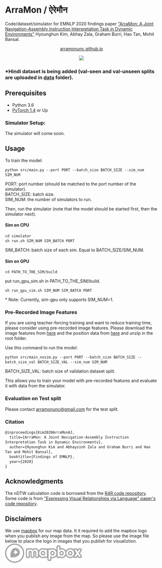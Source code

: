 # ArraMon / ऐरेमौन
Code/dataset/simulator for EMNLP 2020 findings paper ["ArraMon: A Joint Navigation-Assembly Instruction Interpretation Task in Dynamic Environments"](http://arxiv.org/abs/2011.07660) Hyounghun Kim,  Abhay Zala, Graham Burri, Hao Tan, Mohit Bansal. 
<p align="center">
  <a href="https://arramonunc.github.io">arramonunc.github.io</a>
</p>
<p align="center">
  <img src="https://github.com/hyounghk/ArraMon/blob/main/final-english-hindi.gif">
</p>

### \*Hindi dataset is being added (val-seen and val-unseen splits are uploaded in [data](./data) folder).


## Prerequisites

- Python 3.6
- [PyTorch 1.4](http://pytorch.org/) or Up


### Simulator Setup:
The simulator will come soon.


## Usage

To train the model:
```
python src/main.py --port PORT --batch_size BATCH_SIZE --sim_num SIM_NUM
```
PORT: port number (should be matched to the port number of the simulator). <br>
BATCH_SIZE: batch size. <br>
SIM_NUM: the number of simulators to run. <br>

Then, run the simulator (note that the model should be started first, then the simulator next).
#### Sim on CPU 
```
cd simulator
sh run.sh SIM_NUM SIM_BATCH PORT
```
SIM_BATCH: batch size of each sim. Equal to BATCH_SIZE/SIM_NUM.

#### Sim on GPU
```
cd PATH_TO_THE_SIM/build
```
put run_gpu_sim.sh in PATH_TO_THE_SIM/build.
```
sh run_gpu_sim.sh SIM_NUM SIM_BATCH PORT
```
\* Note: Currently, sim-gpu only supports SIM_NUM=1.<br>
### Pre-Recorded Image Features
If you are using teacher-forcing training and want to reduce training time, please consider using pre-recorded image features.
Please download the image features from [here](https://drive.google.com/file/d/1-Wchv0sK4B4L9Lcof1_34q64zIjNS2mC/view?usp=sharing) and the position data from [here](https://drive.google.com/file/d/1cm6BeAuFqikdWyKUtTySmupqAV2aTJE5/view?usp=sharing) and unzip in the root folder.

Use this command to run the model:
```
python src/main_nosim.py --port PORT --batch_size BATCH_SIZE --batch_size_val BATCH_SIZE_VAL --sim_num SIM_NUM
```
BATCH_SIZE_VAL: batch size of validation dataset split.

This allows you to train your model with pre-recorded features and evaluate it with data from the simulator.
### Evaluation on Test split
Please contact arramonunc@gmail.com for the test split.

### Citation
```
@inproceedings{Kim2020ArraMonAJ,
  title={ArraMon: A Joint Navigation-Assembly Instruction Interpretation Task in Dynamic Environments},
  author={Hyounghun Kim and Abhaysinh Zala and Graham Burri and Hao Tan and Mohit Bansal},
  booktitle={Findings of EMNLP},
  year={2020}
}
```

## Acknowledgments
The nDTW calculation code is borrowed from the [R4R code repository](https://github.com/google-research/google-research/tree/master/r4r). <br>
Some code is from ["Expressing Visual Relationships via Language" paper's code repository](https://github.com/airsplay/VisualRelationships).


## Disclaimers
We use [mapbox](https://www.mapbox.com/) for our map data. 
It it required to add the mapbox logo when you publish any image from the map. So please use the image file below to place the logo in images that you publish for visualiztion. <br>
![maobox Logo](https://github.com/hyounghk/ArraMon/blob/main/mapbox-attribution.png)
